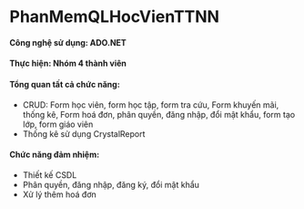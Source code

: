 # PhanMemQLHocVienTTNN
#### Công nghệ sử dụng: ADO.NET
#### Thực hiện: Nhóm 4 thành viên
#### Tổng quan tất cả chức năng:
- CRUD: Form học viên, form học tập, form tra cứu, Form khuyến mãi, thống kê, Form hoá đơn, phân quyền, đăng nhập, đổi mật khẩu, form tạo lớp, form giáo viên
- Thống kê sử dụng CrystalReport
#### Chức năng đảm nhiệm:
- Thiết kế CSDL
- Phân quyền, đăng nhập, đăng ký, đổi mật khẩu
- Xử lý thêm hoá đơn


